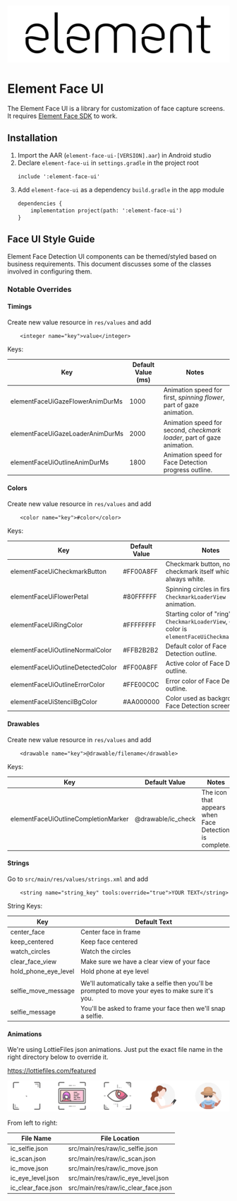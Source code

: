 ![element](images/element.png "element")
# Element Face UI
The Element Face UI is a library for customization of face capture screens. It requires [Element Face SDK](element-face-sdk-guide.md) to work.

## Installation
1. Import the AAR (`element-face-ui-[VERSION].aar`) in Android studio
1. Declare `element-face-ui` in `settings.gradle` in the project root
    ```
    include ':element-face-ui'
    ```
1. Add `element-face-ui` as a dependency `build.gradle` in the app module
    ```
    dependencies {
        implementation project(path: ':element-face-ui')
    }
    ```

## Face UI Style Guide
Element Face Detection UI components can be themed/styled based on business requirements. This document discusses some of the classes involved in configuring them.

### Notable Overrides
#### Timings

Create new value resource in `res/values` and add

```
    <integer name="key">value</integer>
```

Keys:

| Key | Default Value (ms) | Notes |
|---|---|---|
| elementFaceUiGazeFlowerAnimDurMs | 1000 | Animation speed for first, _spinning flower_, part of gaze animation. |
| elementFaceUiGazeLoaderAnimDurMs | 2000 | Animation speed for second, _checkmark loader_, part of gaze animation. |
| elementFaceUiOutlineAnimDurMs | 1800 | Animation speed for Face Detection progress outline. |

#### Colors

Create new value resource in `res/values` and add  

```
    <color name="key">#color</color>
```

Keys:

| Key | Default Value | Notes |
|---|---|---|
| elementFaceUiCheckmarkButton | #FF00A8FF | Checkmark button, not the checkmark itself which is always white. |
| elementFaceUiFlowerPetal | #80FFFFFF | Spinning circles in first half of `CheckmarkLoaderView` animation. |
| elementFaceUiRingColor | #FFFFFFFF | Starting color of "ring" in `CheckmarkLoaderView`, end color is `elementFaceUiCheckmarkButton`. |
| elementFaceUiOutlineNormalColor | #FFB2B2B2 | Default color of Face Detection outline. |
| elementFaceUiOutlineDetectedColor | #FF00A8FF | Active color of Face Detection outline. |
| elementFaceUiOutlineErrorColor | #FFE00C0C | Error color of Face Detection outline. |
| elementFaceUiStencilBgColor | #AA000000 | Color used as background of Face Detection screen. |

#### Drawables

Create new value resource in `res/values` and add  

```
    <drawable name="key">@drawable/filename</drawable>
```

Keys:

| Key | Default Value | Notes |
|---|---|---|
| elementFaceUiOutlineCompletionMarker | @drawable/ic_check | The icon that appears when Face Detection is complete. |

#### Strings
Go to `src/main/res/values/strings.xml` and add
```
    <string name="string_key" tools:override="true">YOUR TEXT</string>
```
String Keys:

| Key | Default Text |
|---|---|
| center_face | Center face in frame |
| keep_centered | Keep face centered  |
| watch_circles | Watch the circles  |
| clear_face_view | Make sure we have a clear view of your face |
| hold_phone_eye_level | Hold phone at eye level |
| | |
| selfie_move_message | We\'ll automatically take a selfie then you\'ll be prompted to move your eyes to make sure it\'s you. |
| selfie_message | You\'ll be asked to frame your face then we\'ll snap a selfie. |


#### Animations
We're using LottieFiles json animations. Just put the exact file name in the right directory below to override it.

https://lottiefiles.com/featured

![Animation](images/animations.gif "Animation")

From left to right:

| File Name | File Location |
|---|---|
| ic_selfie.json | src/main/res/raw/ic_selfie.json |
| ic_scan.json | src/main/res/raw/ic_scan.json |
| ic_move.json | src/main/res/raw/ic_move.json |
| ic_eye_level.json | src/main/res/raw/ic_eye_level.json |
| ic_clear_face.json | src/main/res/raw/ic_clear_face.json |
